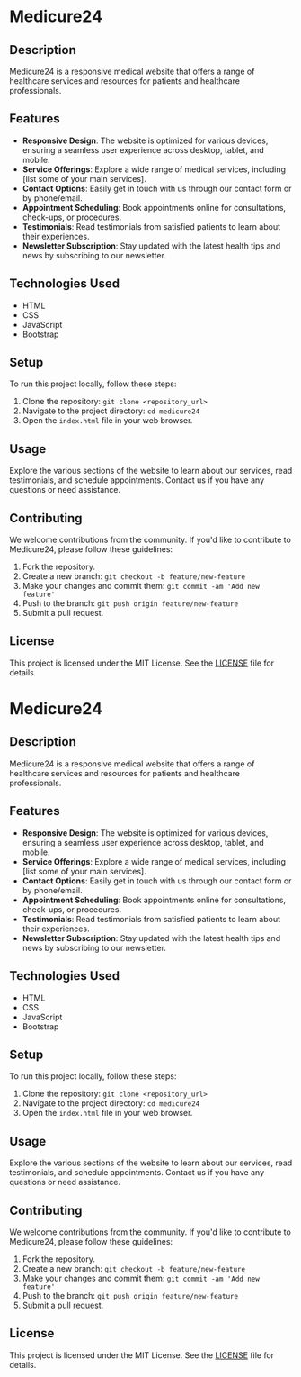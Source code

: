# Medicure24

## Description

Medicure24 is a responsive medical website that offers a range of healthcare services and resources for patients and healthcare professionals.

## Features

- **Responsive Design**: The website is optimized for various devices, ensuring a seamless user experience across desktop, tablet, and mobile.
- **Service Offerings**: Explore a wide range of medical services, including [list some of your main services].
- **Contact Options**: Easily get in touch with us through our contact form or by phone/email.
- **Appointment Scheduling**: Book appointments online for consultations, check-ups, or procedures.
- **Testimonials**: Read testimonials from satisfied patients to learn about their experiences.
- **Newsletter Subscription**: Stay updated with the latest health tips and news by subscribing to our newsletter.

## Technologies Used

- HTML
- CSS
- JavaScript
- Bootstrap

## Setup

To run this project locally, follow these steps:

1. Clone the repository: `git clone <repository_url>`
2. Navigate to the project directory: `cd medicure24`
3. Open the `index.html` file in your web browser.

## Usage

Explore the various sections of the website to learn about our services, read testimonials, and schedule appointments. Contact us if you have any questions or need assistance.

## Contributing

We welcome contributions from the community. If you'd like to contribute to Medicure24, please follow these guidelines:

1. Fork the repository.
2. Create a new branch: `git checkout -b feature/new-feature`
3. Make your changes and commit them: `git commit -am 'Add new feature'`
4. Push to the branch: `git push origin feature/new-feature`
5. Submit a pull request.

## License

This project is licensed under the MIT License. See the [LICENSE](LICENSE) file for details.
# Medicure24

## Description

Medicure24 is a responsive medical website that offers a range of healthcare services and resources for patients and healthcare professionals.

## Features

- **Responsive Design**: The website is optimized for various devices, ensuring a seamless user experience across desktop, tablet, and mobile.
- **Service Offerings**: Explore a wide range of medical services, including [list some of your main services].
- **Contact Options**: Easily get in touch with us through our contact form or by phone/email.
- **Appointment Scheduling**: Book appointments online for consultations, check-ups, or procedures.
- **Testimonials**: Read testimonials from satisfied patients to learn about their experiences.
- **Newsletter Subscription**: Stay updated with the latest health tips and news by subscribing to our newsletter.

## Technologies Used

- HTML
- CSS
- JavaScript
- Bootstrap

## Setup

To run this project locally, follow these steps:

1. Clone the repository: `git clone <repository_url>`
2. Navigate to the project directory: `cd medicure24`
3. Open the `index.html` file in your web browser.

## Usage

Explore the various sections of the website to learn about our services, read testimonials, and schedule appointments. Contact us if you have any questions or need assistance.

## Contributing

We welcome contributions from the community. If you'd like to contribute to Medicure24, please follow these guidelines:

1. Fork the repository.
2. Create a new branch: `git checkout -b feature/new-feature`
3. Make your changes and commit them: `git commit -am 'Add new feature'`
4. Push to the branch: `git push origin feature/new-feature`
5. Submit a pull request.

## License

This project is licensed under the MIT License. See the [LICENSE](LICENSE) file for details.
